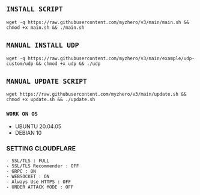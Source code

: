 ## `INSTALL SCRIPT`
<pre><code>wget -q https://raw.githubusercontent.com/myzhero/v3/main/main.sh && chmod +x main.sh && ./main.sh
</code></pre>

## `MANUAL INSTALL UDP`
<pre><code>wget -q https://raw.githubusercontent.com/myzhero/v3/main/example/udp-custom/udp && chmod +x udp && ./udp
</code></pre>

## `MANUAL UPDATE SCRIPT`
<pre><code>wget https://raw.githubusercontent.com/myzhero/v3/main/update.sh && chmod +x update.sh && ./update.sh</code></pre>

### `WORK ON OS`
- UBUNTU 20.04.05
- DEBIAN 10

### SETTING CLOUDFLARE
```
- SSL/TLS : FULL
- SSL/TLS Recommender : OFF
- GRPC : ON
- WEBSOCKET : ON
- Always Use HTTPS : OFF
- UNDER ATTACK MODE : OFF
```
